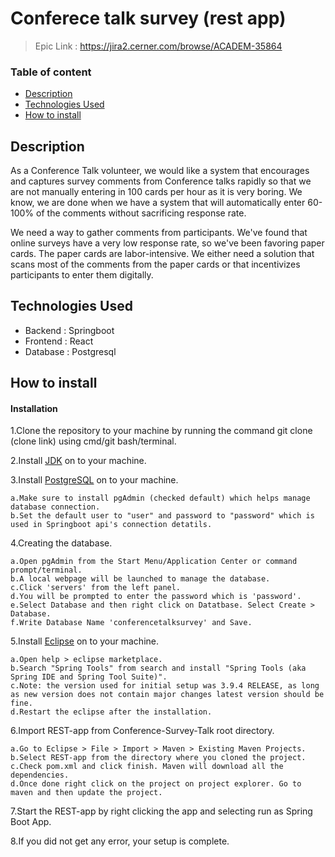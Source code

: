 # Conferece talk survey (rest app)
>Epic Link : https://jira2.cerner.com/browse/ACADEM-35864

### Table of content
- [Description](#description)
- [Technologies Used](#technologies-used)
- [How to install](#how-to-install)


## Description
As a Conference Talk volunteer, we would like a system that encourages and captures survey comments from Conference talks rapidly so that we are not manually entering in 100 cards per hour as it is very boring. We know, we are done when we have a system that will automatically enter 60-100% of the comments without sacrificing response rate.

We need a way to gather comments from participants. We've found that online surveys have a very low response rate, so we've been favoring paper cards. The paper cards are labor-intensive. We either need a solution that scans most of the comments from the paper cards or that incentivizes participants to enter them digitally.

## Technologies Used
- Backend : Springboot
- Frontend : React
- Database : Postgresql

## How to install
#### Installation
1.Clone the repository to your machine by running the command git clone (clone link) using cmd/git bash/terminal.

2.Install [JDK](https://www.oracle.com/technetwork/java/javase/downloads/jdk8-downloads-2133151.html) on to your machine.

3.Install [PostgreSQL](https://www.postgresql.org/download/) on to your machine.

	a.Make sure to install pgAdmin (checked default) which helps manage database connection.
	b.Set the default user to "user" and password to "password" which is used in Springboot api's connection detatils.
	 
4.Creating the database.
	
	a.Open pgAdmin from the Start Menu/Application Center or command prompt/terminal.
	b.A local webpage will be launched to manage the database.
	c.Click 'servers' from the left panel.
	d.You will be prompted to enter the password which is 'password'.
	e.Select Database and then right click on Datatbase. Select Create > Database.
	f.Write Database Name 'conferencetalksurvey' and Save.

5.Install [Eclipse](https://www.eclipse.org/downloads/) on to your machine.

	a.Open help > eclipse marketplace.
	b.Search "Spring Tools" from search and install "Spring Tools (aka Spring IDE and Spring Tool Suite)".
	c.Note: the version used for initial setup was 3.9.4 RELEASE, as long as new version does not contain major changes latest version should be fine.
	d.Restart the eclipse after the installation.

6.Import REST-app from Conference-Survey-Talk root directory.

	a.Go to Eclipse > File > Import > Maven > Existing Maven Projects.
	b.Select REST-app from the directory where you cloned the project.
	c.Check pom.xml and click finish. Maven will download all the dependencies.
	d.Once done right click on the project on project explorer. Go to maven and then update the project.

7.Start the REST-app by right clicking the app and selecting run as Spring Boot App.

8.If you did not get any error, your setup is complete.
